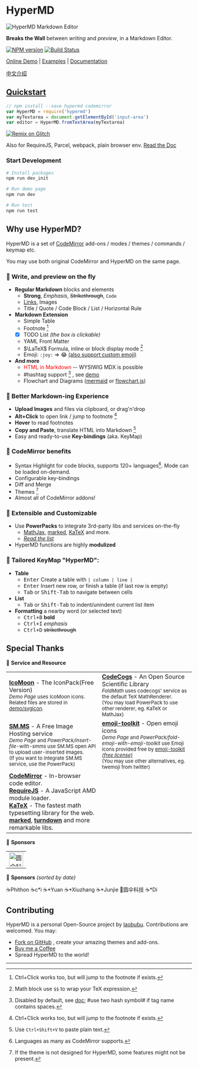 # HyperMD

![HyperMD Markdown Editor](./demo/logo.png)

**Breaks the Wall** between *writing* and *preview*, in a Markdown Editor.

[![NPM version](https://img.shields.io/npm/v/hypermd.svg?style=flat-square)](https://npmjs.org/package/hypermd) [![Build Status](https://travis-ci.org/laobubu/HyperMD.svg?branch=master)](https://travis-ci.org/laobubu/HyperMD)

[Online Demo](https://laobubu.net/HyperMD/) | [Examples][] | [Documentation][doc]

[中文介绍](./docs/zh-CN/README.md)


## [Quickstart](./docs/quick-start.md)

```javascript
// npm install --save hypermd codemirror
var HyperMD = require('hypermd')
var myTextarea = document.getElementById('input-area')
var editor = HyperMD.fromTextArea(myTextarea)
```

[![Remix on Glitch](https://cdn.glitch.com/2703baf2-b643-4da7-ab91-7ee2a2d00b5b%2Fremix-button.svg)](https://glitch.com/edit/#!/remix/hello-hypermd)

Also for RequireJS, Parcel, webpack, plain browser env. [Read the Doc](./docs/quick-start.md)

### Start Development

```bash
# Install packages
npm run dev_init

# Run demo page
npm run dev

# Run test
npm run test
```

## Why use HyperMD?

HyperMD is a set of [CodeMirror][] add-ons / modes / themes / commands / keymap etc.

You may use both original CodeMirror and HyperMD on the same page.

### 🌈 Write, and preview on the fly

- **Regular Markdown** blocks and elements
  + **Strong**, *Emphasis*, ~~Strikethrough~~, `Code`
  + [Links](https://laobubu.net), Images
  + Title / Quote / Code Block / List / Horizontal Rule
- **Markdown Extension**
  + Simple Table
  + Footnote [^1]
  + [x] TODO List *(the box is clickable)*
  + YAML Front Matter
  + $\LaTeX$ Formula, inline or block display mode [^4]
  + Emoji: `:joy:` => :joy: [(also support custom emoji)](https://laobubu.net/HyperMD/docs/examples/custom-emoji.html)
- **And more**
  + <span style="color:red">HTML in Markdown</span> -- WYSIWIG MDX is possible
  + #hashtag support [^6] , see [demo](https://laobubu.net/HyperMD/docs/examples/hashtag.html)
  + Flowchart and Diagrams ([mermaid](https://laobubu.net/HyperMD/docs/examples/mermaid.html) or   [flowchart.js](https://laobubu.net/HyperMD/docs/examples/flowchart.html))

### 💪 Better **Markdown-ing Experience**

- **Upload Images** and files via clipboard, or drag'n'drop
- **Alt+Click** to open link / jump to footnote [^1]
- **Hover** to read footnotes
- **Copy and Paste**, translate HTML into Markdown [^5]
- Easy and ready-to-use **Key-bindings** (aka. KeyMap)

### 🎁 **CodeMirror** benefits

- Syntax Highlight for code blocks, supports 120+ languages[^2]. Mode can be loaded on-demand.
- Configurable key-bindings
- Diff and Merge
- Themes [^3]
- Almost all of CodeMirror addons!

### 🔨 Extensible and Customizable

- Use **PowerPacks** to integrate 3rd-party libs and services on-the-fly
  - [MathJax][], [marked][], [KaTeX][] and more.
  - *[Read the list][powerpacks]*
- HyperMD functions are highly **modulized**

### 🎹 Tailored **KeyMap** "HyperMD":

+ **Table**
  - <kbd>Enter</kbd> Create a table with `| column | line |`
  - <kbd>Enter</kbd> Insert new row, or finish a table (if last row is empty)
  - <kbd>Tab</kbd> or <kbd>Shift-Tab</kbd> to navigate between cells
+ **List**
  - <kbd>Tab</kbd> or <kbd>Shift-Tab</kbd> to indent/unindent current list item
+ **Formatting** a nearby word (or selected text)
  - <kbd>Ctrl+B</kbd> **bold**
  - <kbd>Ctrl+I</kbd> *emphasis*
  - <kbd>Ctrl+D</kbd> ~~strikethrough~~

## Special Thanks

💎 **Service and Resource**

<table>
  <tr>
    <td width="50%">
      <b><a href="https://icomoon.io/#icons-icomoon">IcoMoon</a></b> - The IconPack(Free Version)<br>
      <small>
        <em>Demo Page</em> uses IcoMoon icons. Related files are stored in <a href="https://github.com/laobubu/HyperMD/tree/master/demo/svgicon">demo/svgicon</a>.
      </small>
    </td>
    <td>
      <b><a href="http://www.codecogs.com">CodeCogs</a></b> - An Open Source Scientific Library<br>
      <small>
        <em>FoldMath</em> uses codecogs' service as the default TeX MathRenderer.<br>
        (You may load PowerPack to use other renderer, eg. KaTeX or MathJax)
      </small>
    </td>
  </tr>
  <tr>
    <td>
      <b><a href="https://sm.ms/">SM.MS</a></b> - A Free Image Hosting service<br>
      <small>
        <em>Demo Page</em> and <em>PowerPack/insert-file-with-smms</em> use SM.MS open API to upload user-inserted images.<br>
        (If you want to integrate SM.MS service, use the PowerPack)
      </small>
    </td>
    <td>
      <b><a href="https://joypixels.com/">emoji-toolkit</a></b> - Open emoji icons<br>
      <small>
        <em>Demo Page</em> and <em>PowerPack/fold-emoji-with-emoji-toolkit</em> use
        Emoji icons provided free by <a href="https://joypixels.com/">emoji-toolkit</a>
        <a href="https://joypixels.com//licenses/free"><em>(free license)</em></a><br>
        (You may use other alternatives, eg. twemoji from twitter)
      </small>
    </td>
  </tr>
  <tr>
    <td>
      <b><a href="https://codemirror.net/">CodeMirror</a></b> - In-browser code editor.<br>
      <b><a href="http://requirejs.org/">RequireJS</a></b> - A JavaScript AMD module loader.<br>
      <b><a href="https://khan.github.io/KaTeX/">KaTeX</a></b> - The fastest math typesetting library for the web.<br>
      <b><a href="https://github.com/chjj/marked/">marked</a></b>,
      <b><a href="https://github.com/domchristie/turndown/">turndown</a></b>
      and more remarkable libs.
      <br>
    </td>
  </tr>
</table>


🌟 **Sponsors**

<table>
  <tr>
    <td><a href="http://www.umbst.com/" target="_blank"><img src="http://www.umbst.com/assets/images/logo.svg" height="38" width="38" title="圆伞科技"></a></td>
  </tr>
</table>


🙏 **Sponsors** _(sorted by date)_

<div class="sponsors">
  <span>☕Phithon</span> <span>☕c*i</span> <span>☕*Yuan</span> <span>☕*Xiuzhang</span>
  <span>☕*Junjie</span> <span>🌟圆伞科技</span> <span>☕*Di</span>
</div>


## Contributing

HyperMD is a personal Open-Source project by [laobubu].
Contributions are welcomed. You may:

- [Fork on GitHub](https://github.com/laobubu/HyperMD/) , create your amazing themes and add-ons.
- [Buy me a Coffee](https://laobubu.net/donate.html)
- Spread HyperMD to the world!



-------------------------------------------------------

[CodeMirror]: https://codemirror.net/
[RequireJS]: http://requirejs.org/
[MathJax]: https://www.mathjax.org/
[marked]: https://github.com/chjj/marked/
[katex]: https://khan.github.io/KaTeX/
[laobubu]: https://laobubu.net/
[doc]: https://laobubu.net/HyperMD/docs/
[powerpacks]: https://laobubu.net/HyperMD/#./docs/powerpacks.md
[examples]: https://laobubu.net/HyperMD/docs/examples/index.html

[^1]: Ctrl+Click works too, but will jump to the footnote if exists.
[^2]: Languages as many as CodeMirror supports.
[^3]: If the theme is not designed for HyperMD, some features might not be present.
[^4]: Math block use `$$` to wrap your TeX expression.
[^5]: Use `Ctrl+Shift+V` to paste plain text.
[^6]: Disabled by default, see [doc]; #use two hash symbol# if tag name contains spaces.
